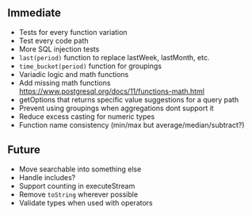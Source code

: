 ## Immediate

- Tests for every function variation
- Test every code path
- More SQL injection tests
- `last(period)` function to replace lastWeek, lastMonth, etc.
- `time_bucket(period)` function for groupings
- Variadic logic and math functions
- Add missing math functions https://www.postgresql.org/docs/11/functions-math.html
- getOptions that returns specific value suggestions for a query path
- Prevent using groupings when aggregations dont support it
- Reduce excess casting for numeric types
- Function name consistency (min/max but average/median/subtract?)

## Future

- Move searchable into something else
- Handle includes?
- Support counting in executeStream
- Remove `toString` wherever possible
- Validate types when used with operators
